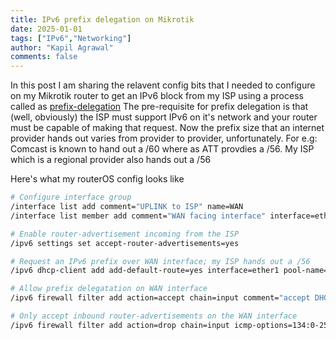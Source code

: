 ```yaml
---
title: IPv6 prefix delegation on Mikrotik
date: 2025-01-01
tags: ["IPv6","Networking"]
author: "Kapil Agrawal"
comments: false
---
```


In this post I am sharing the relavent config bits that I needed to configure on my Mikrotik router to get an IPv6 block from my ISP using a process called as [prefix-delegation](https://blog.lacnic.net/en/introducing-dhcpv6-prefix-delegation/) The pre-requisite for prefix delegation is that (well, obviously) the ISP must support IPv6 on it's network and your router must be capable of making that request. Now the prefix size that an internet provider hands out varies from provider to provider, unfortunately. For e.g: Comcast is known to hand out a /60 where as ATT provdies a /56. My ISP which is a regional provider also hands out a /56

Here's what my routerOS config looks like 

```bash
# Configure interface group
/interface list add comment="UPLINK to ISP" name=WAN
/interface list member add comment="WAN facing interface" interface=ether1 list=WAN

# Enable router-advertisement incoming from the ISP
/ipv6 settings set accept-router-advertisements=yes

# Request an IPv6 prefix over WAN interface; my ISP hands out a /56
/ipv6 dhcp-client add add-default-route=yes interface=ether1 pool-name=delegation pool-prefix-length=56 prefix-hint=::/56 request=address,prefix

# Allow prefix delegatation on WAN interface
/ipv6 firewall filter add action=accept chain=input comment="accept DHCPv6-Client prefix delegation." dst-port=546 protocol=udp src-address=fe80::/10

# Only accept inbound router-advertisements on the WAN interface
/ipv6 firewall filter add action=drop chain=input icmp-options=134:0-255 in-interface-list=!WAN protocol=icmpv6
```
